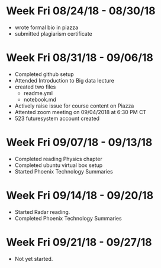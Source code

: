 # Week Fri 08/24/18 - 08/30/18
* wrote formal bio in piazza
* submitted plagiarism certificate

# Week Fri 08/31/18 - 09/06/18

* Completed github setup
* Attended Introduction to Big data lecture
* created two files
  *  readme.yml
  *  notebook.md
* Actively raise issue for course content on Piazza
* Attented zoom meeting on 09/04/2018 at 6:30 PM CT
* 523 futuresystem account created

# Week Fri 09/07/18 - 09/13/18

* Completed reading Physics chapter  
* Completed ubuntu virtual box setup
* Started 	Phoenix Technology Summaries

# Week Fri 09/14/18 - 09/20/18
* Started Radar reading.
* Completed 	Phoenix Technology Summaries

# Week Fri 09/21/18 - 09/27/18
* Not yet started.




